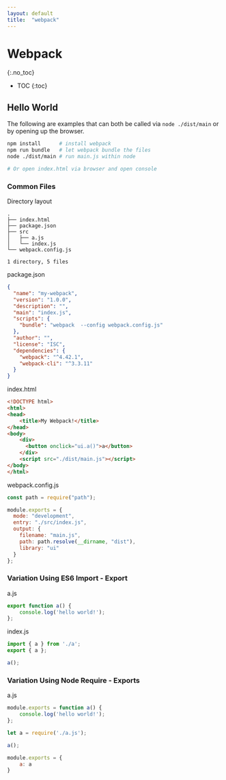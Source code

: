 ```yaml
---
layout: default
title:  "webpack"
---
```


# Webpack
{:.no_toc}

* TOC
{:toc}

## Hello World
The following are examples that can both be called via `node ./dist/main` or by opening up the browser. 

```bash
npm install      # install webpack
npm run bundle   # let webpack bundle the files
node ./dist/main # run main.js within node

# Or open index.html via browser and open console
```

### Common Files

Directory layout

```
.
├── index.html
├── package.json
├── src
│   ├── a.js
│   └── index.js
└── webpack.config.js

1 directory, 5 files
```

package.json

```json
{
  "name": "my-webpack",
  "version": "1.0.0",
  "description": "",
  "main": "index.js",
  "scripts": {
    "bundle": "webpack  --config webpack.config.js"
  },
  "author": "",
  "license": "ISC",
  "dependencies": {
    "webpack": "^4.42.1",
    "webpack-cli": "^3.3.11"
  }
}
```

index.html

```html
<!DOCTYPE html>
<html>
<head>
    <title>My Webpack!</title>
</head>
<body>
    <div>
      <button onclick="ui.a()">a</button>
    </div>
    <script src="./dist/main.js"></script>
</body>
</html>
```

webpack.config.js

```javascript
const path = require("path");

module.exports = {
  mode: "development",
  entry: "./src/index.js",
  output: {
    filename: "main.js",
    path: path.resolve(__dirname, "dist"),
    library: "ui"
  }
};
```

### Variation Using ES6 Import - Export
a.js

```javascript
export function a() {
    console.log('hello world!');
};
```

index.js

```javascript
import { a } from './a';
export { a };

a();
```

### Variation Using Node Require - Exports
a.js

```javascript
module.exports = function a() {
    console.log('hello world!');
};
```

```javascript
let a = require('./a.js');

a();

module.exports = {
    a: a
}
```

